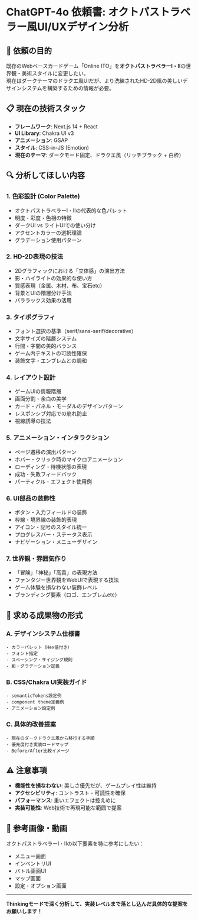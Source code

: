 # ChatGPT-4o 依頼書: オクトパストラベラー風UI/UXデザイン分析

## 🎯 依頼の目的

既存のWebベースカードゲーム「Online ITO」を**オクトパストラベラーI・II**の世界観・美術スタイルに変更したい。  
現在はダークテーマのドラクエ風UIだが、より洗練されたHD-2D風の美しいデザインシステムを構築するための情報が必要。

## 📋 現在の技術スタック

- **フレームワーク**: Next.js 14 + React
- **UI Library**: Chakra UI v3  
- **アニメーション**: GSAP
- **スタイル**: CSS-in-JS (Emotion)
- **現在のテーマ**: ダークモード固定、ドラクエ風（リッチブラック + 白枠）

## 🔍 分析してほしい内容

### **1. 色彩設計 (Color Palette)**
- オクトパストラベラーI・IIの代表的な色パレット
- 明度・彩度・色相の特徴
- ダークUI vs ライトUIでの使い分け
- アクセントカラーの選択理論
- グラデーション使用パターン

### **2. HD-2D表現の技法**
- 2Dグラフィックにおける「立体感」の演出方法
- 影・ハイライトの効果的な使い方
- 質感表現（金属、木材、布、宝石etc）
- 背景とUIの階層分け手法
- パララックス効果の活用

### **3. タイポグラフィ**
- フォント選択の基準（serif/sans-serif/decorative）
- 文字サイズの階層システム
- 行間・字間の美的バランス
- ゲーム内テキストの可読性確保
- 装飾文字・エンブレムとの調和

### **4. レイアウト設計**
- ゲームUIの情報階層
- 画面分割・余白の美学
- カード・パネル・モーダルのデザインパターン
- レスポンシブ対応での崩れ防止
- 視線誘導の技法

### **5. アニメーション・インタラクション**
- ページ遷移の演出パターン
- ホバー・クリック時のマイクロアニメーション
- ローディング・待機状態の表現
- 成功・失敗フィードバック
- パーティクル・エフェクト使用例

### **6. UI部品の装飾性**
- ボタン・入力フィールドの装飾
- 枠線・境界線の装飾的表現
- アイコン・記号のスタイル統一
- プログレスバー・ステータス表示
- ナビゲーション・メニューデザイン

### **7. 世界観・雰囲気作り**
- 「冒険」「神秘」「高貴」の表現方法
- ファンタジー世界観をWebUIで表現する技法
- ゲーム体験を損なわない装飾レベル
- ブランディング要素（ロゴ、エンブレムetc）

## 📝 求める成果物の形式

### **A. デザインシステム仕様書**
```
- カラーパレット（Hex値付き）
- フォント指定
- スペーシング・サイジング規則
- 影・グラデーション定義
```

### **B. CSS/Chakra UI実装ガイド**
```
- semanticTokens設定例
- component theme定義例
- アニメーション設定例
```

### **C. 具体的改善提案**
```
- 現在のダークドラクエ風から移行する手順
- 優先度付き実装ロードマップ
- Before/After比較イメージ
```

## ⚠️ 注意事項

- **機能性を損なわない**: 美しさ優先だが、ゲームプレイ性は維持
- **アクセシビリティ**: コントラスト・可読性を確保
- **パフォーマンス**: 重いエフェクトは控えめに
- **実装可能性**: Web技術で再現可能な範囲で提案

## 🎨 参考画像・動画

オクトパストラベラーI・IIの以下要素を特に参考にしたい：
- メニュー画面
- インベントリUI  
- バトル画面UI
- マップ画面
- 設定・オプション画面

---

**Thinkingモードで深く分析して、実装レベルまで落とし込んだ具体的な提案をお願いします！**